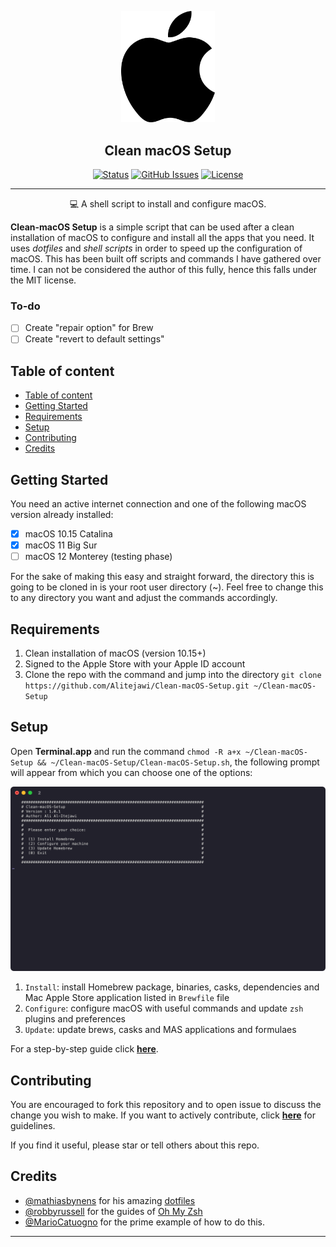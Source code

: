 <p align="center">
  <a href="https://github.com/Alitejawi/Clean-macOS-Setup">
 <img width=150px src="https://raw.githubusercontent.com/Alitejawi/Clean-macOS-Setup/master/img/apple_logo_black.png" alt="apple_logo_black.png"></a>
</p>

<h2 align="center">Clean macOS Setup</h2>

<div align="center">

[![Status](https://img.shields.io/github/last-commit/Alitejawi/Clean-macOS-Setup.svg?style=flat-square)](https://github.com/Alitejawi/Clean-macOS-Setup/commits/master)
[![GitHub Issues](https://img.shields.io/github/issues/Alitejawi/Clean-macOS-Setup.svg?style=flat-square)](https://github.com/Alitejawi/Clean-macOS-Setup/issues)
[![License](https://img.shields.io/github/license/Alitejawi/Clean-macOS-Setup?style=flat-square)](https://github.com/Alitejawi/Clean-macOS-Setup/blob/master/LICENSE)

</div>


---

<p align="center">
💻 A shell script to install and configure macOS.
  <br>
</p>

__Clean-macOS Setup__ is a simple script that can be used after a clean installation of macOS to configure and install all the apps that you need. It uses _dotfiles_ and _shell scripts_ in order to speed up the configuration of macOS. This has been built off scripts and commands I have gathered over time. I can not be considered the author of this fully, hence this falls under the MIT license. 

### To-do

- [ ] Create "repair option" for Brew
- [ ] Create "revert to default settings"

## Table of content

- [Table of content](#table-of-content)
- [Getting Started](#getting-started)
- [Requirements](#requirements)
- [Setup](#setup)
- [Contributing](#contributing)
- [Credits](#credits)

## Getting Started

You need an active internet connection and one of the following macOS version already installed:

- [x] macOS 10.15 Catalina
- [x] macOS 11 Big Sur
- [ ] macOS 12 Monterey (testing phase)

For the sake of making this easy and straight forward, the directory this is going to be cloned in is your root user directory (~). Feel free to change this to any directory you want and adjust the commands accordingly. 

## Requirements

1. Clean installation of macOS (version 10.15+)
2. Signed to the Apple Store with your Apple ID account
3. Clone the repo with the command and jump into the directory `git clone https://github.com/Alitejawi/Clean-macOS-Setup.git ~/Clean-macOS-Setup`

## Setup

Open __Terminal.app__ and run the command `chmod -R a+x ~/Clean-macOS-Setup && ~/Clean-macOS-Setup/Clean-macOS-Setup.sh`, the following prompt will appear from which you can choose one of the options:

<p align="center">
  <a href="https://github.com/Alitejawi/Clean-macOS-Setup">
  <img width=600px src="https://raw.githubusercontent.com/Alitejawi/Clean-macOS-Setup/master/img/prompt.png" alt="prompt"><br></a>
</p>

1. `Install`: install Homebrew package, binaries, casks, dependencies and Mac Apple Store application listed in `Brewfile` file
2. `Configure`: configure macOS with useful commands and update `zsh` plugins and preferences
3. `Update`: update brews, casks and MAS applications and formulaes

For a step-by-step guide click [__here__](https://github.com/Alitejawi/Clean-macOS-Setup/blob/master/doc/SETUP.md).

## Contributing

You are encouraged to fork this repository and to open issue to discuss the change you wish to make. If you want to actively contribute, click [__here__](https://github.com/Alitejawi/Clean-macOS-Setup/blob/master/doc/CONTRIBUTING.md) for guidelines.

If you find it useful, please star or tell others about this repo.

## Credits

- [@mathiasbynens](https://github.com/mathiasbynens) for his amazing [dotfiles](https://github.com/mathiasbynens/dotfiles)
- [@robbyrussell](https://github.com/robbyrussell) for the guides of [Oh My Zsh](https://github.com/robbyrussell/oh-my-zsh)
- [@MarioCatuogno](https://github.com/MarioCatuogno) for the prime example of how to do this. 

---
